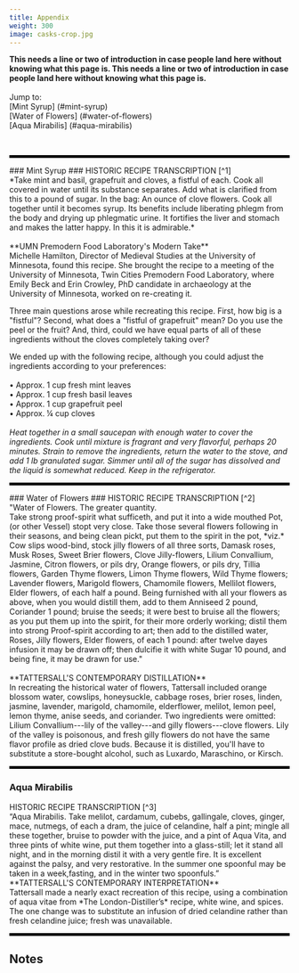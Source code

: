 ```yaml
---
title: Appendix
weight: 300
image: casks-crop.jpg
---
```

**This needs a line or two of introduction in case people land here without knowing what this page is. This needs a line or two of introduction in case people land here without knowing what this page is.**
<br>
<br>
Jump to:
<br>
[Mint Syrup] (#mint-syrup)
<br>
[Water of Flowers] (#water-of-flowers)
<br>
[Aqua Mirabilis] (#aqua-mirabilis)

<br>
<hr style="border: 2px solid black;" />
### Mint Syrup ###
<span class="gray-text">
HISTORIC RECIPE TRANSCRIPTION
 [^1]
<br>
*Take mint and basil, grapefruit and cloves, a fistful of each. Cook all covered in water until its substance separates. Add what is clarified from this to a pound of sugar. In the bag: An ounce of clove flowers. Cook all together until it becomes syrup. Its benefits include liberating phlegm from the body and drying up phlegmatic urine. It fortifies the liver and stomach and makes the latter happy. In this it is admirable.*
</span>
<br>
<br>
**UMN Premodern Food Laboratory's Modern Take**
<br>
Michelle Hamilton, Director of Medieval Studies at the University of Minnesota, found this recipe. She brought the recipe to a meeting of the University of Minnesota, Twin Cities Premodern Food Laboratory, where Emily Beck and Erin Crowley, PhD candidate in archaeology at the University of Minnesota, worked on re-creating it.

Three main questions arose while recreating this recipe. First, how big is a "fistful"? Second, what does a "fistful of grapefruit" mean? Do you use the peel or the fruit? And, third, could we have equal parts of all of these ingredients without the cloves completely taking over?

We ended up with the following recipe, although you could adjust the ingredients according to your preferences:
<br>
<br>
• Approx. 1 cup fresh mint leaves
<br>
• Approx. 1 cup fresh basil leaves
<br>
• Approx. 1 cup grapefruit peel
<br>
• Approx. ¼ cup cloves
<br>
<br>
*Heat together in a small saucepan with enough water to cover the ingredients. Cook until mixture is fragrant and very flavorful, perhaps 20 minutes. Strain to remove the ingredients, return the water to the stove, and add 1 lb granulated sugar. Simmer until all of the sugar has dissolved and the liquid is somewhat reduced. Keep in the refrigerator.*
<hr style="border: 2px solid black;" />
### Water of Flowers ###

<span class="gray-text">
HISTORIC RECIPE TRANSCRIPTION  [^2]
<br>
"Water of Flowers. The greater quantity.
<br>
Take strong proof-spirit what sufficeth, and put it into a wide mouthed Pot, (or other Vessel) stopt very close. Take those several flowers following in their seasons, and being clean pickt, put them to the spirit in the pot, *viz.* Cow slips wood-bind, stock jilly flowers of all three sorts, Damask roses, Musk Roses, Sweet Brier flowers, Clove Jilly-flowers, Lilium Convallium, Jasmine, Citron flowers, or pils dry, Orange flowers, or pils dry, Tillia flowers, Garden Thyme flowers, Limon Thyme flowers, Wild Thyme flowers; Lavender flowers, Marigold flowers, Chamomile flowers, Mellilot flowers, Elder flowers, of each half a pound. Being furnished with all your flowers as above, when you would distill them, add to them Anniseed 2 pound, Coriander 1 pound; bruise the seeds; it were best to bruise all the flowers; as you put them up into the spirit, for their more orderly working; distil them into strong Proof-spirit according to art; then add to the distilled water, Roses, Jilly flowers, Elder flowers, of each 1 pound: after twelve dayes infusion it may be drawn off; then dulcifie it with white Sugar 10 pound, and being fine, it may be drawn for use."
</span>
<br>
<br>
**TATTERSALL'S CONTEMPORARY DISTILLATION**
<br>
In recreating the historical water of flowers, Tattersall included orange blossom water, cowslips, honeysuckle, cabbage roses, brier roses, linden, jasmine, lavender, marigold, chamomile, elderflower, melilot, lemon peel, lemon thyme, anise seeds, and coriander. Two ingredients were omitted: Lilium Convallium---lily of the valley---and gilly flowers---clove flowers. Lily of the valley is poisonous, and fresh gilly flowers do not have the same flavor profile as dried clove buds. Because it is distilled, you'll have to substitute a store-bought alcohol, such as Luxardo, Maraschino, or Kirsch.

<hr style="border: 2px solid black;" />

### Aqua Mirabilis ###
<span class="gray-text">
HISTORIC RECIPE TRANSCRIPTION  [^3]
<Br>
“Aqua Mirabilis.
Take melilot, cardamum, cubebs, gallingale, cloves, ginger, mace, nutmegs, of each a dram, the juice of celandine, half a pint; mingle all these together, bruise to powder with the juice, and a pint of Aqua Vita, and three pints of white wine, put them together into a glass-still; let it stand all night, and in the morning distil it with a very gentle fire. It is excellent against the palsy, and very restorative. In the summer one spoonful may be taken in a week,fasting, and in the winter two spoonfuls.”
</span>

<br>
**TATTERSALL'S CONTEMPORARY INTERPRETATION**
<br>
Tattersall made a nearly exact recreation of this recipe, using a combination of aqua vitae from *The London-Distiller’s* recipe, white wine, and spices. The one change was to substitute an infusion of dried celandine rather than fresh celandine juice; fresh was unavailable.

<hr style="border: 2px solid black;" />





## Notes ##

[^1]: *Hispanic (Andalusi)-Maghrebi (Morrocan) food during the Almohad period from an anonymous 13th century manuscript*. La cocina hispano-magrebí durante la época almohade según un manuscrito anónimo del siglo XIII. Trans. Huici de Miranda. Ed. Manuela Marín. Ediciones Trea, 2005. p. 288-89 (fol. 78r); not in the Wangensteen's collection but preserved in a 17th century copy. [Bibliotheque Nationale, Paris MS. (Colin) 7009 (Arabe)] (http://gallica.bnf.fr/ark:/12148/btv1b10031117v/f79.item)

 [^2]: *The London Distiller.* London: Printed by E. Cotes, for Thomas Williams, 1667. p. 22. Courtesy of the Wangensteen Historical Library of Biology and Medicine. https://bit.ly/2FgeVEk

 [^3]:  *The London-Distiller.* London: Printed by E. Cotes, for Thomas Williams, 1667. P. 73. Courtesy of the Wangensteen Historical Library of Biology and Medicine. https://bit.ly/2FgeVEk
